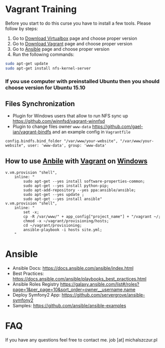 # Vagrant Training

Before you start to do this curse you have to install a few tools. Please follow by steps:

1. Go to [Download Virtualbox](https://www.virtualbox.org/wiki/Linux_Downloads) page and choose proper version
2. Go to [Download Vagrant](https://www.vagrantup.com/downloads.html) page and choose proper version
3. Go to [Ansible](http://docs.ansible.com/ansible/intro_installation.html#latest-releases-via-apt-ubuntu) page and choose proper version
4. Run the following commands:
  ```bash
  sudo apt-get update
  sudo apt-get install nfs-kernel-server
  ```

### If you use computer with preinstalled Ubuntu then you should choose version for Ubuntu 15.10

## Files Synchronization

* Plugin for Windows users that allow to run NFS sync up https://github.com/winnfsd/vagrant-winnfsd
* Plugin to change files owner ``www-data`` https://github.com/gael-ian/vagrant-bindfs and an example config in ``Vagrantfile``

```
config.bindfs.bind_folder "/var/www/your-website", "/var/www/your-website", user: 'www-data', group: 'www-data'
```

## How to use [Anbile](http://ansible.com) with [Vagrant](http://vagrantup.com) on [Windows](https://www.microsoft.com/)

```
v.vm.provision "shell",
    inline: "
        sudo apt-get --yes install software-properties-common;
        sudo apt-get --yes install python-pip;
        sudo apt-add-repository --yes ppa:ansible/ansible;
        sudo apt-get --yes update ;
        sudo apt-get --yes install ansible"
v.vm.provision "shell",
    inline: "
        set -x;
        cp -R /var/www/" + app_config["project_name"] + "/vagrant ~/;
        chmod -x ~/vagrant/provisioning/hosts;
        cd ~/vagrant/provisioning;
        ansible-playbook -i hosts site.yml;
    "
```

# Ansible

* Ansible Docs: https://docs.ansible.com/ansible/index.html
* Best Practices: https://docs.ansible.com/ansible/playbooks_best_practices.html
* Ansible Roles Registry https://galaxy.ansible.com/list#/roles?page=1&per_page=10&sort_order=owner__username,name
* Deploy Symfony2 App: https://github.com/servergrove/ansible-symfony2
* Samples: https://github.com/ansible/ansible-examples

# FAQ

If you have any questions feel free to contact me. job [at] michalszczur.pl

